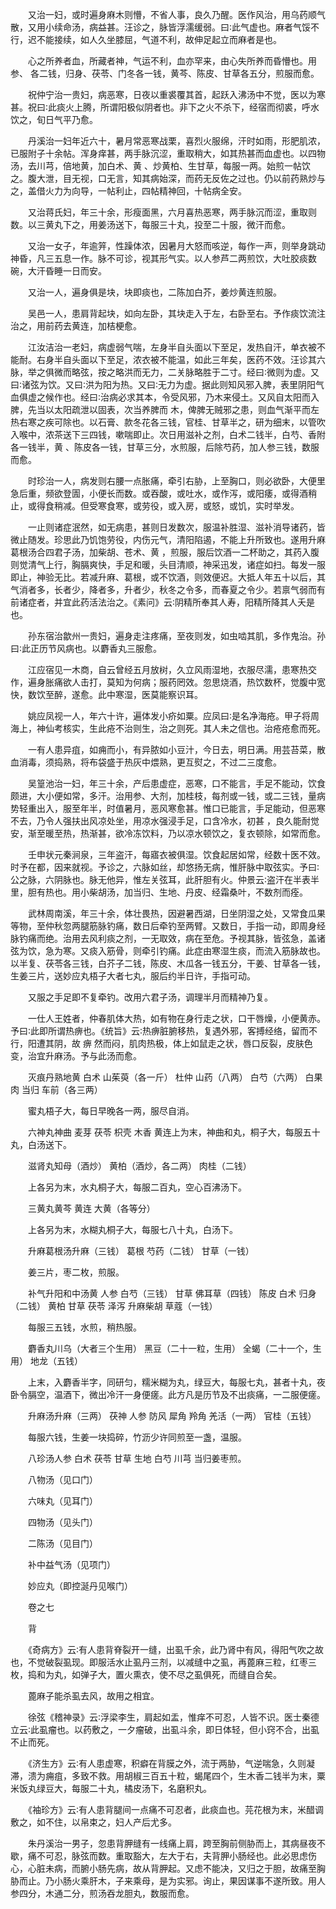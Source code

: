 <!-- { "loadSidebar": true } -->
　　又治一妇，或时遍身麻木则懵，不省人事，良久乃醒。医作风治，用乌药顺气散，又用小续命汤，病益甚。汪诊之，脉皆浮濡缓弱。曰∶此气虚也。麻者气馁不行，迟不能接续，如人久坐膝屈，气道不利，故伸足起立而麻者是也。

　　心之所养者血，所藏者神，气运不利，血亦罕来，由心失所养而昏懵也。用参、 各二钱，归身、茯苓、门冬各一钱，黄芩、陈皮、甘草各五分，煎服而愈。

　　祝仲宁治一贵妇，病恶寒，日夜以重裘覆其首，起跃入沸汤中不觉，医以为寒甚。祝曰∶此痰火上腾，所谓阳极似阴者也。非下之火不杀下，经宿而彻裘，呼水饮之，旬日气平乃愈。

　　丹溪治一妇年近六十，暑月常恶寒战栗，喜烈火服绵，汗时如雨，形肥肌浓，已服附子十余帖。浑身痒甚，两手脉沉涩，重取稍大，如其热甚而血虚也。以四物汤，去川芎，倍地黄，加白术、黄 、炒黄柏、生甘草，每服一两。始煎一帖饮之。腹大泄，目无视，口无言，知其病始深，而药无反佐之过也。仍以前药熟炒与之，盖借火力为向导，一帖利止，四帖精神回，十帖病全安。

　　又治蒋氏妇，年三十余，形瘦面黑，六月喜热恶寒，两手脉沉而涩，重取则数。以三黄丸下之，用姜汤送下，每服三十丸，投至二十服，微汗而愈。

　　又治一女子，年逾笄，性躁体浓，因暑月大怒而咳逆，每作一声，则举身跳动神昏，凡三五息一作。脉不可诊，视其形气实。以人参芦二两煎饮，大吐胶痰数碗，大汗昏睡一日而安。

　　又治一人，遍身俱是块，块即痰也，二陈加白芥，姜炒黄连煎服。

　　吴邑一人，患肩背起块，如向左卧，其块走入于左，右卧至右。予作痰饮流注治之，用前药去黄连，加桔梗愈。

　　江汝洁治一老妇，病虚弱气喘，左身半自头面以下至足，发热自汗，单衣被不能耐。右身半自头面以下至足，浓衣被不能温，如此三年矣，医药不效。汪诊其六脉，举之俱微而略弦，按之略洪而无力，二关脉略胜于二寸。经曰∶微则为虚。又曰∶诸弦为饮。又曰∶洪为阳为热。又曰∶无力为虚。据此则知风邪入脾，表里阴阳气血俱虚之候作也。经曰∶治病必求其本，令受风邪，乃木来侵土。又风自太阳而入脾，先当以太阳疏泄以固表，次当养脾而 木，俾脾无贼邪之患，则血气渐平而左热右寒之疾可除也。以石膏、款冬花各三钱，官桂、甘草半之，研为细末，以管吹入喉中，浓茶送下三四钱，嗽喘即止。次日用滋补之剂，白术二钱半，白芍、香附各一钱半，黄 、陈皮各一钱，甘草三分，水煎服，后除芍药，加人参三钱，数服而愈。

　　时珍治一人，病发则右腰一点胀痛，牵引右胁，上至胸口，则必欲卧，大便里急后重，频欲登圊，小便长而数。或吞酸，或吐水，或作泻，或阳痿，或得酒稍止，或得食稍减。但受寒食寒，或劳役，或入房，或怒，或饥，实时举发。

　　一止则诸症泯然，如无病患，甚则日发数次，服温补胜湿、滋补消导诸药，皆微止随发。珍思此乃饥饱劳役，内伤元气，清阳陷遏，不能上升所致也。遂用升麻葛根汤合四君子汤，加柴胡、苍术、黄 ，煎服，服后饮酒一二杯助之，其药入腹则觉清气上行，胸膈爽快，手足和暖，头目清顺，神采迅发，诸症如扫。每发一服即止，神验无比。若减升麻、葛根，或不饮酒，则效便迟。大抵人年五十以后，其气消者多，长者少，降者多，升者少，秋冬之令多，而春夏之令少。若禀气弱而有前诸症者，并宜此药活法治之。《素问》云∶阴精所奉其人寿，阳精所降其人夭是也。

　　孙东宿治歙州一贵妇，遍身走注疼痛，至夜则发，如虫啮其肌，多作鬼治。孙曰∶此正历节风病也。以麝香丸三服愈。

　　江应宿见一木商，自云曾经五月放树，久立风雨湿地，衣服尽濡，患寒热交作，遍身胀痛欲人击打，莫知为何病；服药罔效。忽思烧酒，热饮数杯，觉腹中宽快，数饮至醉，遂愈。此中寒湿，医莫能察识耳。

　　姚应凤视一人，年六十许，遍体发小疥如粟。应凤曰∶是名净海疮。甲子将周海上，神仙考核实，生此疮不治则生，治之则死。其人未之信也。治疮疮愈而死。

　　一有人患异疽，如痈而小，有异脓如小豆汁，今日去，明日满。用芸苔菜，散血消毒，须捣熟，将布袋盛于热灰中煨熟，更互熨之，不过二三度愈。

　　吴篁池治一妇，年三十余，产后患虚症，恶寒，口不能言，手足不能动，饮食颇进，大小便如常，多汗。治用参、大剂，加桂枝，每剂或一钱，或二三钱，量病势轻重出入，服至年半，时值暑月，恶风寒愈甚。惟口已能言，手足能动，但恶寒不去，乃令人强扶出风凉处坐，用凉水强浸手足，口含冷水，初甚 ，良久能耐觉安，渐至暖至热，热渐甚，欲冷冻饮料，乃以凉水顿饮之，复衣顿除，如常而愈。

　　壬申状元秦涧泉，三年盗汗，每寤衣被俱湿。饮食起居如常，经数十医不效。时予在都，因来就视。予诊之，六脉如丝，却悠扬无病，惟肝脉中取弦实。予曰∶公之脉，六阴脉也。脉无他异，惟左关弦耳，此肝胆有火。仲景云∶盗汗在半表半里，胆有热也。用小柴胡汤，加当归、生地、丹皮、经霜桑叶，不数剂而痊。

　　武林周南溪，年三十余，体壮畏热，因避暑西湖，日坐阴湿之处，又常食瓜果等物，至仲秋忽两腿筋脉钓痛，数日后牵钓至两臂。又数日，手指一动，即周身经脉钓痛而绝。治用去风利痰之剂，一无取效，病在至危。予视其脉，皆弦急，盖诸弦为饮，急为寒。又痰入筋骨，则牵引钓痛。此症由寒湿生痰，而流入筋脉故也。以半复、茯苓各三钱，白芥子二钱，陈皮、木瓜各一钱五分，干姜、甘草各一钱，生姜三片，送妙应丸梧子大者七丸，服后约半日许，手指可动。

　　又服之手足即不复牵钓。改用六君子汤，调理半月而精神乃复。

　　一仕人王姓者，仲春肌体大热，如有物在身行走之状，口干唇燥，小便黄赤。予曰∶此即所谓热痹也。《统旨》云∶热痹脏腑移热，复遇外邪，客搏经络，留而不行，阳遭其阴，故 痹 然而闷，肌肉热极，体上如鼠走之状，唇口反裂，皮肤色变，治宜升麻汤。予与此汤而愈。

　　灭痕丹熟地黄 白术 山茱萸（各一斤） 杜仲 山药（八两） 白芍（六两） 白果肉 当归 车前（各三两）

　　蜜丸梧子大，每日早晚各一两，服尽自消。

　　六神丸神曲 麦芽 茯苓 枳壳 木香 黄连上为末，神曲和丸，桐子大，每服五十丸，白汤送下。

　　滋肾丸知母（酒炒） 黄柏（酒炒，各二两） 肉桂（二钱）

　　上各另为末，水丸桐子大，每服二百丸，空心百沸汤下。

　　三黄丸黄芩 黄连 大黄（各等分）

　　上各另为末，水糊丸桐子大，每服七八十丸，白汤下。

　　升麻葛根汤升麻（三钱） 葛根 芍药（二钱） 甘草（一钱）

　　姜三片，枣二枚，煎服。

　　补气升阳和中汤黄 人参 白芍（三钱） 甘草 佛耳草（四钱） 陈皮 白术 归身（二钱） 黄柏 甘草 茯苓 泽泻 升麻柴胡 草蔻（一钱）

　　每服三五钱，水煎，稍热服。

　　麝香丸川乌（大者三个生用） 黑豆（二十一粒，生用） 全蝎（二十一个，生用） 地龙（五钱）

　　上末，入麝香半字，同研匀，糯米糊为丸，绿豆大，每服七丸，甚者十丸，夜卧令膈空，温酒下，微出冷汗一身便瘥。此方凡是历节及不出痰痛，一二服便瘥。

　　升麻汤升麻（三两） 茯神 人参 防风 犀角 羚角 羌活（一两） 官桂（五钱）

　　每服六钱，生姜一块捣碎，竹沥少许同煎至一盏，温服。

　　八珍汤人参 白术 茯苓 甘草 生地 白芍 川芎 当归姜枣煎。

　　八物汤（见口门）

　　六味丸（见耳门）

　　四物汤（见头门）

　　二陈汤（见目门）

　　补中益气汤（见项门）

　　妙应丸（即控涎丹见喉门）

　　卷之七

　　背

　　《奇病方》云∶有人患背脊裂开一缝，出虱千余，此乃肾中有风，得阳气吹之故也，不觉破裂虱现。即服活水止虱丹三剂，以减缝中之虱，再蓖麻三粒，红枣三枚，捣和为丸，如弹子大，置火熏衣，使不尽之虱俱死，而缝自合矣。

　　蓖麻子能杀虱去风，故用之相宜。

　　徐弦《稽神录》云∶浮梁李生，肩起如盂，惟痒不可忍，人皆不识。医士秦德立云∶此虱瘤也。以药敷之，一夕瘤破，出虱斗余，即日体轻，但小窍不合，出虱不止而死。

　　《济生方》云∶有人患虚寒，积癖在背膜之外，流于两胁，气逆喘急，久则凝滞，溃为痈疽，多致不救。用胡椒三百五十粒，蝎尾四个，生木香二钱半为末，粟米饭丸绿豆大，每服二十丸，橘皮汤下，名磨积丸。

　　《袖珍方》云∶有人患背腿间一点痛不可忍者，此痰血也。芫花根为末，米醋调敷之，如不住，以帛束之，妇人产后尤多。

　　朱丹溪治一男子，忽患背胛缝有一线痛上肩，跨至胸前侧胁而上，其病昼夜不歇，痛不可忍，脉弦而数。重取豁大，左大于右，夫背胛小肠经也。此必思虑伤心，心脏未病，而腑小肠先病，故从背胛起。又虑不能决，又归之于胆，故痛至胸胁而止。乃小肠火乘肝木，子来乘母，是为实邪。询止，果因谋事不遂所致。用人参四分，木通二分，煎汤吞龙胆丸，数服而愈。

